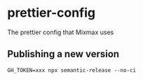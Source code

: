 # prettier-config
The prettier config that Mixmax uses

## Publishing a new version

```
GH_TOKEN=xxx npx semantic-release --no-ci
```
